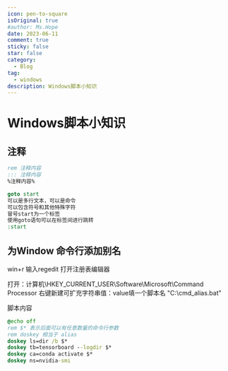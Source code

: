 ```yaml
---
icon: pen-to-square
isOriginal: true
#author: Ms.Hope
date: 2023-06-11
comment: true
sticky: false
star: false
category:
  - Blog
tag:
  - windows
description: Windows脚本小知识
---
```


# Windows脚本小知识

## 注释
```cmd
rem 注释内容
::: 注释内容
%注释内容%

goto start  
可以是多行文本，可以是命令  
可以包含符号和其他特殊字符  
冒号start为一个标签
使用goto语句可以在标签间进行跳转
:start
```

## 为Window 命令行添加别名
win+r 输入regedit 打开注册表编辑器

打开：计算机\\HKEY_CURRENT_USER\\Software\\Microsoft\\Command Processor
右键新建可扩充字符串值：value填一个脚本名 "C:\\cmd_alias.bat"

脚本内容
```cmd
@echo off
rem $* 表示后面可以有任意数量的命令行参数
rem doskey 相当于 alias
doskey ls=dir /b $*
doskey tb=tensorboard --logdir $*
doskey ca=conda activate $*
doskey ns=nvidia-smi
```


